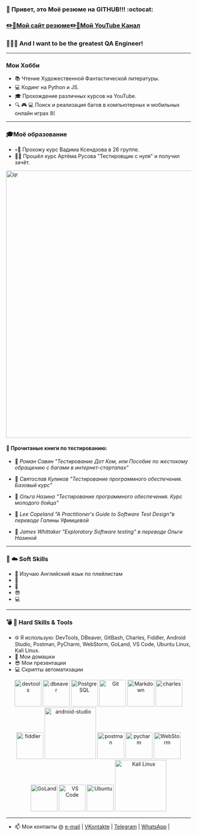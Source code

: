 
### 👋 Привет, это Моё резюме на GITHUB!!! :octocat:


### [✏️📁Мой сайт резюме](https://m1rage777.github.io/CV/)[✏️🎥Мой YouTube Канал](https://www.youtube.com/channel/UCswE6GVW_EvLaLFLdpCQrFQ) 
### 🙈🙉🙊 And I want to be the greatest QA Engineer!
____
### Мои Хобби
- 📚 Чтение Художественной Фантастической литературы.
- 💻 Кодинг на Python и JS.
- 🎓 Прохождение различных курсов на YouTube.
- 🔍 🎮 💻 Поиск и реализация багов в компьютерных и мобильных онлайн играх 8(
_____
### 🎓Моё образование
- 💀🔳 Прохожу курс Вадима Ксендзова в 26 группе.
- 🎌✅ Прошёл курс Артёма Русова "Тестировщик с нуля" и получил зачёт.

<img alt="qr" width="730px" src="https://sun9-44.userapi.com/impg/YSm9SeEvamrEl8m01YvLzxKkwWnkn8q0S1VrOg/PK4_NW0pC6U.jpg?size=1280x689&quality=96&sign=5a0cd2591b4fdb1dfda7b124dacc4463&type=album" />

#### 📜 Прочитаные книги по тестированию:

- 📕 *Роман Савин "Тестирование Дот Ком, или Пособие по жестокому обращению с багами в интернет-стартапах"*

- 📗 *Святослав Куликов "Тестирование программного обеспечения. Базовый курс"*

- 📙 *Ольга Назина "Тестирование программного обеспечения. Курс молодого бойца"*

- 📓 *Lee Copeland "A Practitioner's Guide to Software Test Design"в переводе Галины Уфимцевой*

- 📘 *James Whittaker "Exploratory Software testing" в переводе Ольги Назиной*
____
### 💊 ☁️ Soft Skills
- 📖 Изучаю Английский язык по плейлистам
- 🐾 
- 👀 
- 😎 
- 💻
_____
### 💣 🔪 Hard Skills & Tools 
-  🌐 Я использую: DevTools, DBeaver, GitBash, Charles, Fiddler, Android Studio, Postman, PyCharm, WebStorm, GoLand, VS Code, Ubuntu Linux, Kali Linux.
-  👀 Мои домашки
-  😎 Мои презентации
-  💻 Скрипты автоматизации
<!-- main_page_length: 846px, img_spacing: 4px -->
<div align="center">
	<img alt="devtools" width="73px" src="https://user-images.githubusercontent.com/89486551/143319750-2f729405-4b8a-4f73-8e16-b5c7780517fc.png" />
	<img alt="dbeaver" width="73px" src="https://user-images.githubusercontent.com/89486551/143319757-0bbd31ce-7860-447a-9571-504653849d0b.png" />
	<img alt="PostgreSQL" width="73px" src="https://user-images.githubusercontent.com/89486551/143319773-17f2e07b-8dc2-4f02-9b60-e9f0b421ce06.png" />
	<img alt="Git" width="73px" src="https://upload.wikimedia.org/wikipedia/commons/thumb/9/91/Octicons-mark-github.svg/2048px-Octicons-mark-github.svg.png" />
	<img alt="Markdown" width="73px" src="https://user-images.githubusercontent.com/89486551/143319781-e0cb8223-f5db-4cfd-b2f8-9fab2e227023.png" />
	<img alt="charles" width="73px" src="https://user-images.githubusercontent.com/89486551/143319787-e5eb9aa4-5b57-454f-b903-64282274af76.png" />
	<img alt="fiddler" width="73px" src="https://user-images.githubusercontent.com/89486551/143319792-72034e75-f2fe-4589-b741-6f21a2433a71.png" />
	<img alt="android-studio" width="140px" src="https://upload.wikimedia.org/wikipedia/commons/thumb/9/92/Android_Studio_Trademark.svg/2560px-Android_Studio_Trademark.svg.png" />
	<img alt="postman" width="73px" src="https://user-images.githubusercontent.com/89486551/143319803-99550e9f-bdde-4354-b38a-a3aa8ffc9a77.png" />
	<img alt="pycharm" width="73px" src="https://user-images.githubusercontent.com/89486551/143319814-3645ca4a-c3cc-4958-aa5b-ff27b47d704c.png" />
	<img alt="WebStorm" width="73px" src="https://user-images.githubusercontent.com/89486551/145703556-7853a2fb-9487-49c4-9ff9-868c0fb82a98.png" />
	<img alt="GoLand" width="73px" src="https://resources.jetbrains.com/storage/products/goland/img/meta/goland_logo_300x300.png" />
	<img alt="VS Code" width="73px" src="https://upload.wikimedia.org/wikipedia/commons/thumb/9/9a/Visual_Studio_Code_1.35_icon.svg/2048px-Visual_Studio_Code_1.35_icon.svg.png" />
	<img alt="Ubuntu" width="73px" src="https://upload.wikimedia.org/wikipedia/commons/thumb/a/ab/Logo-ubuntu_cof-orange-hex.svg/231px-Logo-ubuntu_cof-orange-hex.svg.png" />
	<img alt="Kali Linux" width="140px" src="https://upload.wikimedia.org/wikipedia/commons/thumb/4/4b/Kali_Linux_2.0_wordmark.svg/1200px-Kali_Linux_2.0_wordmark.svg.png" />
		
</div>

_____

- 📫 Мои контакты @ [e-mail][email] | [VKontakte][VK] | [Telegram][TG] | [WhatsApp][WA] |

[email]: <mailto:stasqa2022@gmail.com>
[VK]: <https://vk.com/m1rage777>
[TG]: <https://t.me/m1rage777>
[WA]: <https://wa.me/79528002281>













<!--
**m1rage777/m1rage777** is a ✨ _special_ ✨ repository because its `README.md` (this file) appears on your GitHub profile.

Here are some ideas to get you started:

- 🔭 I’m currently working on ...
- 🌱 I’m currently learning ...
- 👯 I’m looking to collaborate on ...
- 🤔 I’m looking for help with ...
- 💬 Ask me about ...
- 📫 How to reach me: ...
- 😄 Pronouns: ...
- ⚡ Fun fact: ...
-->
